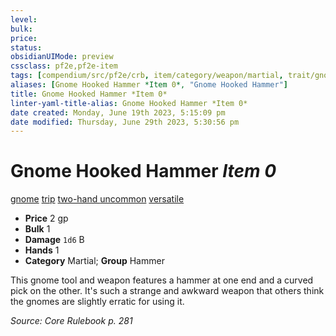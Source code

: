 ```yaml
---
level:
bulk:
price:
status:
obsidianUIMode: preview
cssclass: pf2e,pf2e-item
tags: [compendium/src/pf2e/crb, item/category/weapon/martial, trait/gnome, trait/trip, trait/two-hand-d10, trait/uncommon, trait/versatile-p]
aliases: [Gnome Hooked Hammer *Item 0*, "Gnome Hooked Hammer"]
title: Gnome Hooked Hammer *Item 0*
linter-yaml-title-alias: Gnome Hooked Hammer *Item 0*
date created: Monday, June 19th 2023, 5:15:09 pm
date modified: Thursday, June 29th 2023, 5:30:56 pm
---
```


# Gnome Hooked Hammer *Item 0*

[gnome](rules/traits/gnome.md) [trip](rules/traits/trip.md) [two-hand <d10>](rules/traits/two-hand.md) [uncommon](rules/traits/uncommon.md) [versatile <p>](rules/traits/versatile.md)  

- **Price** 2 gp
- **Bulk** 1
- **Damage** `1d6` B
- **Hands** 1
- **Category** Martial; **Group** Hammer

This gnome tool and weapon features a hammer at one end and a curved pick on the other. It's such a strange and awkward weapon that others think the gnomes are slightly erratic for using it.

*Source: Core Rulebook p. 281*
